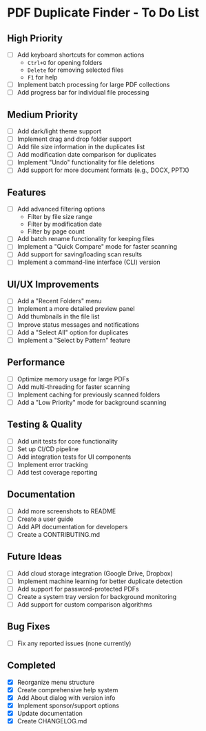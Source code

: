 # PDF Duplicate Finder - To Do List

## High Priority
- [ ] Add keyboard shortcuts for common actions
  - `Ctrl+O` for opening folders
  - `Delete` for removing selected files
  - `F1` for help
- [ ] Implement batch processing for large PDF collections
- [ ] Add progress bar for individual file processing

## Medium Priority
- [ ] Add dark/light theme support
- [ ] Implement drag and drop folder support
- [ ] Add file size information in the duplicates list
- [ ] Add modification date comparison for duplicates
- [ ] Implement "Undo" functionality for file deletions
- [ ] Add support for more document formats (e.g., DOCX, PPTX)

## Features
- [ ] Add advanced filtering options
  - Filter by file size range
  - Filter by modification date
  - Filter by page count
- [ ] Add batch rename functionality for keeping files
- [ ] Implement a "Quick Compare" mode for faster scanning
- [ ] Add support for saving/loading scan results
- [ ] Implement a command-line interface (CLI) version

## UI/UX Improvements
- [ ] Add a "Recent Folders" menu
- [ ] Implement a more detailed preview panel
- [ ] Add thumbnails in the file list
- [ ] Improve status messages and notifications
- [ ] Add a "Select All" option for duplicates
- [ ] Implement a "Select by Pattern" feature

## Performance
- [ ] Optimize memory usage for large PDFs
- [ ] Add multi-threading for faster scanning
- [ ] Implement caching for previously scanned folders
- [ ] Add a "Low Priority" mode for background scanning

## Testing & Quality
- [ ] Add unit tests for core functionality
- [ ] Set up CI/CD pipeline
- [ ] Add integration tests for UI components
- [ ] Implement error tracking
- [ ] Add test coverage reporting

## Documentation
- [ ] Add more screenshots to README
- [ ] Create a user guide
- [ ] Add API documentation for developers
- [ ] Create a CONTRIBUTING.md

## Future Ideas
- [ ] Add cloud storage integration (Google Drive, Dropbox)
- [ ] Implement machine learning for better duplicate detection
- [ ] Add support for password-protected PDFs
- [ ] Create a system tray version for background monitoring
- [ ] Add support for custom comparison algorithms

## Bug Fixes
- [ ] Fix any reported issues (none currently)

## Completed
- [x] Reorganize menu structure
- [x] Create comprehensive help system
- [x] Add About dialog with version info
- [x] Implement sponsor/support options
- [x] Update documentation
- [x] Create CHANGELOG.md

